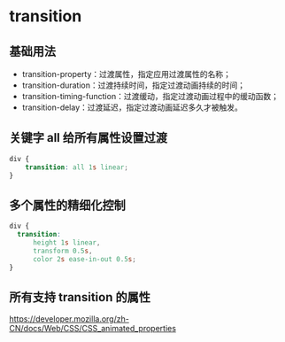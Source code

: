 # transition

## 基础用法

- transition-property：过渡属性，指定应用过渡属性的名称；
- transition-duration：过渡持续时间，指定过渡动画持续的时间；
- transition-timing-function：过渡缓动，指定过渡动画过程中的缓动函数；
- transition-delay：过渡延迟，指定过渡动画延迟多久才被触发。

## 关键字 all 给所有属性设置过渡

```css
div {
    transition: all 1s linear;
}

```

## 多个属性的精细化控制

```css
div {
  transition: 
      height 1s linear, 
      transform 0.5s,
      color 2s ease-in-out 0.5s;
}
```

## 所有支持 transition 的属性

<https://developer.mozilla.org/zh-CN/docs/Web/CSS/CSS_animated_properties>